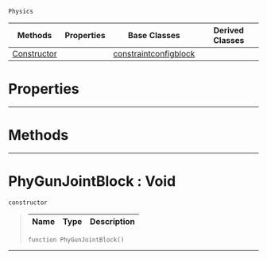  `Physics`

|Methods|Properties|Base Classes|Derived Classes|
|---|---|---|---|
|[ Constructor](phygunjointblock.md#phygunjointblock-void)| |[constraintconfigblock](constraintconfigblock.md)| |


 #  Properties


---  
 #  Methods


---  
 #  PhyGunJointBlock : Void

 `constructor`

> 
> |Name|Type|Description|
> |---|---|---|
> ``` lang=cpp, name=Nada
> function PhyGunJointBlock()
> ``` 


---  
 

 